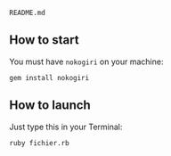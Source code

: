 `README.md`

## How to start

You must have `nokogiri` on your machine:

```shell
gem install nokogiri
```

## How to launch 

Just type this in your Terminal:

```shell
ruby fichier.rb
```
